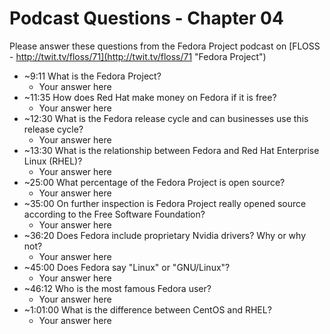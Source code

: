 # Podcast Questions - Chapter 04

Please answer these questions from the Fedora Project podcast on [FLOSS - http://twit.tv/floss/71](http://twit.tv/floss/71 "Fedora Project")

* ~9:11 What is the Fedora Project?
  * Your answer here
* ~11:35 How does Red Hat make money on Fedora if it is free?
  * Your answer here
* ~12:30 What is the Fedora release cycle and can businesses use this release cycle?
  * Your answer here
* ~13:30 What is the relationship between Fedora and Red Hat Enterprise Linux (RHEL)?
  * Your answer here
* ~25:00 What percentage of the Fedora Project is open source?
  * Your answer here
* ~35:00 On further inspection is Fedora Project really opened source according to the Free Software Foundation?
  * Your answer here
* ~36:20 Does Fedora include proprietary Nvidia drivers? Why or why not?
  * Your answer here
* ~45:00 Does Fedora say "Linux" or "GNU/Linux"?
  * Your answer here
* ~46:12 Who is the most famous Fedora user?
  * Your answer here
* ~1:01:00 What is the difference between CentOS and RHEL?
  * Your answer here
